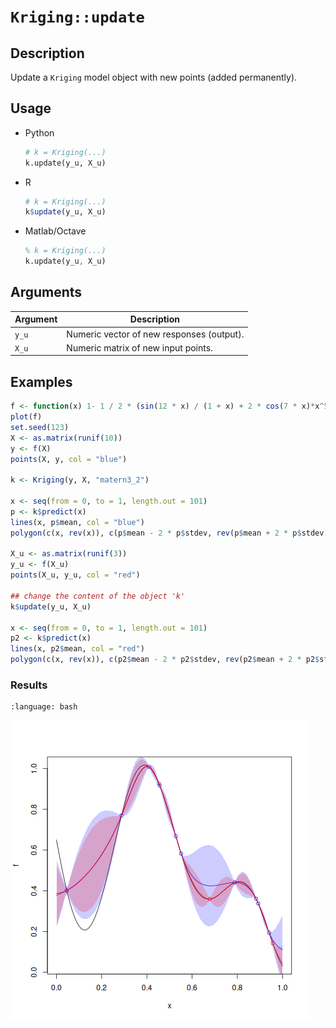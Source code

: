 # `Kriging::update`


## Description

Update a `Kriging` model object with new points (added permanently).


## Usage

* Python
    ```python
    # k = Kriging(...)
    k.update(y_u, X_u)
    ```
* R
    ```r
    # k = Kriging(...)
    k$update(y_u, X_u)
    ```
* Matlab/Octave
    ```octave
    % k = Kriging(...)
    k.update(y_u, X_u)
    ```


## Arguments

Argument      |Description
------------- |----------------
`y_u`     |     Numeric vector of new responses (output).
`X_u`     |     Numeric matrix of new input points.


## Examples

```r
f <- function(x) 1- 1 / 2 * (sin(12 * x) / (1 + x) + 2 * cos(7 * x)*x^5 + 0.7)
plot(f)
set.seed(123)
X <- as.matrix(runif(10))
y <- f(X)
points(X, y, col = "blue")

k <- Kriging(y, X, "matern3_2")

x <- seq(from = 0, to = 1, length.out = 101)
p <- k$predict(x)
lines(x, p$mean, col = "blue")
polygon(c(x, rev(x)), c(p$mean - 2 * p$stdev, rev(p$mean + 2 * p$stdev)), border = NA, col = rgb(0, 0, 1, 0.2))

X_u <- as.matrix(runif(3))
y_u <- f(X_u)
points(X_u, y_u, col = "red")

## change the content of the object 'k'
k$update(y_u, X_u)

x <- seq(from = 0, to = 1, length.out = 101)
p2 <- k$predict(x)
lines(x, p2$mean, col = "red")
polygon(c(x, rev(x)), c(p2$mean - 2 * p2$stdev, rev(p2$mean + 2 * p2$stdev)), border = NA, col = rgb(1, 0, 0, 0.2))
```

### Results
```{literalinclude} ../functions/examples/update.Kriging.md.Rout
:language: bash
```
![](../functions/examples/update.Kriging.md.png)
